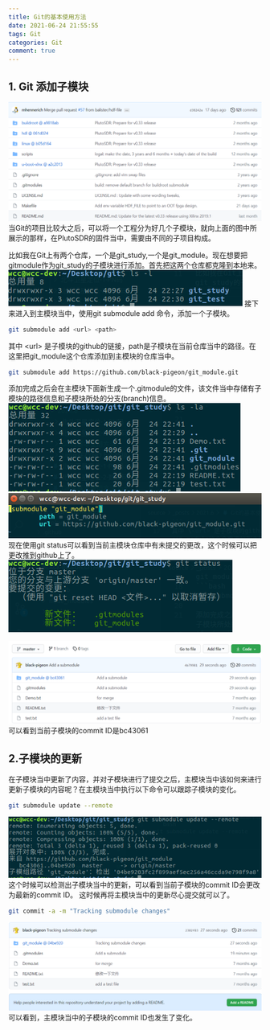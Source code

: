 ```yaml
---
title: Git的基本使用方法
date: 2021-06-24 21:55:55
tags: Git
categories: Git
comment: true
---
```

## 1. Git 添加子模块
![Git项目](Git的基本使用方法/Git子模块.png)
当Git的项目比较大之后，可以将一个工程分为好几个子模块，就向上面的图中所展示的那样，在PlutoSDR的固件当中，需要由不同的子项目构成。
<!--more-->
比如我在Git上有两个仓库，一个是git_study,一个是git_module。现在想要把gitmodule作为git_study的子模块进行添加。首先把这两个仓库都克隆到本地来。
![clone子模块到本地](Git的基本使用方法/clone模块到本地.png)
接下来进入到主模块当中，使用git submodule add 命令，添加一个子模块。
```bash
git submodule add <url> <path>
```
其中 \<url> 是子模块的github的链接，path是子模块在当前仓库当中的路径。在这里把git_module这个仓库添加到主模块的仓库当中。
```bash
git submodule add https://github.com/black-pigeon/git_module.git
```
添加完成之后会在主模块下面新生成一个.gitmodule的文件，该文件当中存储有子模块的路径信息和子模块所处的分支(branch)信息。
![submodule添加](Git的基本使用方法/submodule添加.png)
![子模块路径信息](Git的基本使用方法/submodule信息.png)
现在使用git status可以看到当前主模块仓库中有未提交的更改，这个时候可以把更改推到github上了。
![未提交的更改](Git的基本使用方法/未提交的更改.png)

![push之后的结果](Git的基本使用方法/push结果.png)
可以看到当前子模块的commit ID是bc43061

## 2.子模块的更新

在子模块当中更新了内容，并对子模块进行了提交之后，主模块当中该如何来进行更新子模块的内容呢？在主模块当中执行以下命令可以跟踪子模块的变化。
```bash
git submodule update --remote
```
![submodule更新](Git的基本使用方法/submodule更新.png)
这个时候可以检测出子模块当中的更新，可以看到当前子模块的commit ID会更改为最新的commit ID。
这时候再将主模块当中的更新尽心提交就可以了。
```bash
git commit -a -m "Tracking submodule changes"
```
![主模块更新](Git的基本使用方法/主模块更新.png)
可以看到，主模块当中的子模块的commit ID也发生了变化。